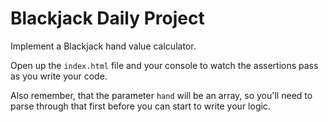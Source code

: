 # Blackjack Daily Project


   Implement a Blackjack hand value calculator.

   Open up the `index.html` file and your console
   to watch the assertions pass as you write your code.

   Also remember, that the parameter `hand` will be an array, so
   you'll need to parse through that first before you can start to
   write your logic.
